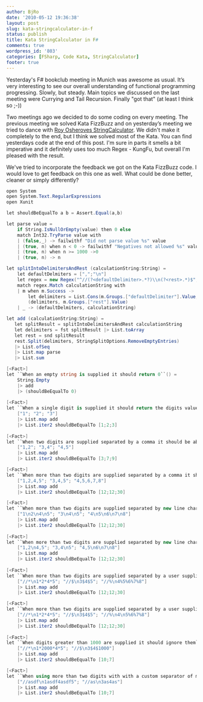 ```yaml
---
author: BjRo
date: '2010-05-12 19:36:38'
layout: post
slug: kata-stringcalculator-in-f
status: publish
title: Kata StringCalculator in F#
comments: true
wordpress_id: '803'
categories: [FSharp, Code Kata, StringCalculator]
footer: true
---
```


Yesterday's F# bookclub meeting in Munich was awesome as usual. It’s very interesting to see our overall understanding of functional programming progressing. 
Slowly, but steady. Main topics we discussed on the last meeting were Currying and Tail Recursion. Finally "got that" (at least I think so ;-))

Two meetings ago we decided to do some coding on every meeting. The previous meeting we solved Kata FizzBuzz and on yesterday’s meeting we tried to dance with 
[Roy Osheroves StringCalculator](http://osherove.com/tdd-kata-1/). We didn't make it completely to the end, but I think we solved most of the Kata. 
You can find yesterdays code at the end of this post. I'm sure in parts it smells a bit imperative and it definitely uses too much Regex - KungFu, 
but overall I'm pleased with the result. 

We've tried to incorporate the feedback we got on the Kata FizzBuzz code. I would love to get feedback on this one as well. 
What could be done better, cleaner or simply differently?

``` csharp Kata StringCalculator in F#
open System
open System.Text.RegularExpressions
open Xunit

let shouldBeEqualTo a b = Assert.Equal(a,b)

let parse value =
    if String.IsNullOrEmpty(value) then 0 else
    match Int32.TryParse value with
    | (false,_) -> failwithf "Did not parse value %s" value  
    | (true, n) when n < 0 -> failwithf "Negatives not allowed %s" value
    | (true, n) when n >= 1000 ->0
    | (true, n) -> n

let splitIntoDelimitersAndRest (calculationString:String) =
    let defaultDelmiters = [",";"\n"]
    let regex = new Regex("^//(?<defaultDelimiter>.*?)\\n(?<rest>.*)$", RegexOptions.Singleline)
    match regex.Match calculationString with
    | m when m.Success ->
        let delimiters = List.Cons(m.Groups.["defaultDelimiter"].Value, defaultDelmiters)
        (delimiters, m.Groups.["rest"].Value)
    | _ -> (defaultDelmiters, calculationString)

let add (calculationString:String) =
   let splitResult = splitIntoDelimitersAndRest calculationString
   let delimiters = fst splitResult |> List.toArray
   let rest = snd splitResult
   rest.Split(delimiters, StringSplitOptions.RemoveEmptyEntries)
   |> List.ofSeq
   |> List.map parse
   |> List.sum

[<Fact>]
let ``When an empty string is supplied it should return 0``() =
    String.Empty
    |> add
    |> (shouldBeEqualTo 0)
 
[<Fact>]
let ``When a single digit is supplied it should return the digits value``() =
    ["1"; "2"; "3"]
    |> List.map add
    |> List.iter2 shouldBeEqualTo [1;2;3]
 
[<Fact>]
let ``When two digits are supplied separated by a comma it should be able to some them up``() =
    ["1,2"; "3,4"; "4,5"]
    |> List.map add
    |> List.iter2 shouldBeEqualTo [3;7;9]

[<Fact>]
let ``When more than two digits are supplied separated by a comma it should be able to sum them up``() =
    ["1,2,4,5"; "3,4,5"; "4,5,6,7,8"]
    |> List.map add
    |> List.iter2 shouldBeEqualTo [12;12;30]

[<Fact>]
let ``When more than two digits are supplied separated by new line character be able to to sum them up``() =
    ["1\n2\n4\n5"; "3\n4\n5"; "4\n5\n6\n7\n8"]
    |> List.map add
    |> List.iter2 shouldBeEqualTo [12;12;30]
 
[<Fact>]
let ``When more than two digits are supplied separated by new line character or comma it should be able to some them up``() =
    ["1,2\n4,5"; "3,4\n5"; "4,5\n6\n7\n8"]
    |> List.map add
    |> List.iter2 shouldBeEqualTo [12;12;30]
 
[<Fact>]
let ``When more than two digits are supplied separated by a user supplied default delimiter it should be able to sum them up``() =
    ["//*\n1*2*4*5"; "//$\n3$4$5"; "//%\n4%5%6%7%8"]
    |> List.map add
    |> List.iter2 shouldBeEqualTo [12;12;30] 

[<Fact>]
let ``When more than two digits are supplied separated by a user supplied default delimiter or one of the standard delimiters it should be able to sum them up``() =
    ["//*\n1*2*4*5"; "//$\n3$4$5"; "//%\n4\n5%6%7%8"]
    |> List.map add
    |> List.iter2 shouldBeEqualTo [12;12;30]
 
[<Fact>]
let ``When digits greater than 1000 are supplied it should ignore them``() =
    ["//*\n1*2000*4*5"; "//$\n3$4$1000"]
    |> List.map add
    |> List.iter2 shouldBeEqualTo [10;7]

[<Fact>]
let ``When using more than two digits with with a custom separator of multiple characters ít should be able to sum them up``() =
    ["//asdf\n1asdf4asdf5"; "//as\n3as4as"]
    |> List.map add
    |> List.iter2 shouldBeEqualTo [10;7]
```
